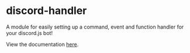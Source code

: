 # discord-handler
A module for easily setting up a command, event and function handler for your discord.js bot!

View the documentation [here](https://docs.assistantscenter.com/discord-multi-handler/).
